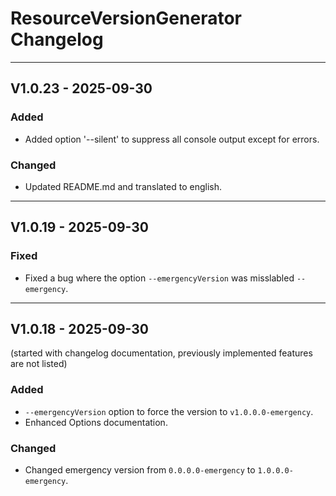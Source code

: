 # ResourceVersionGenerator Changelog

___
## V1.0.23 - 2025-09-30

### Added
- Added option '--silent' to suppress all console output except for errors.

### Changed
- Updated README.md and translated to english.


___
## V1.0.19 - 2025-09-30

### Fixed
- Fixed a bug where the option `--emergencyVersion` was misslabled `--emergency`.

___
## V1.0.18 - 2025-09-30
(started with changelog documentation, previously implemented features are not listed)

### Added
- `--emergencyVersion` option to force the version to `v1.0.0.0-emergency`.
- Enhanced Options documentation.

### Changed
- Changed emergency version from `0.0.0.0-emergency` to `1.0.0.0-emergency`.

